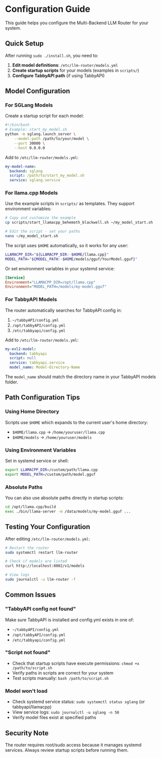 # Configuration Guide

This guide helps you configure the Multi-Backend LLM Router for your system.

## Quick Setup

After running `sudo ./install.sh`, you need to:

1. **Edit model definitions**: `/etc/llm-router/models.yml`
2. **Create startup scripts** for your models (examples in `scripts/`)
3. **Configure TabbyAPI path** (if using TabbyAPI)

## Model Configuration

### For SGLang Models

Create a startup script for each model:

```bash
#!/bin/bash
# Example: start_my_model.sh
python -m sglang.launch_server \
    --model-path /path/to/your/model \
    --port 30000 \
    --host 0.0.0.0
```

Add to `/etc/llm-router/models.yml`:

```yaml
my-model-name:
  backend: sglang
  script: /path/to/start_my_model.sh
  service: sglang.service
```

### For llama.cpp Models

Use the example scripts in `scripts/` as templates. They support environment variables:

```bash
# Copy and customize the example
cp scripts/start_llamacpp_behemoth_blackwell.sh ~/my_model_start.sh

# Edit the script - set your paths
nano ~/my_model_start.sh
```

The script uses `$HOME` automatically, so it works for any user:

```bash
LLAMACPP_DIR="${LLAMACPP_DIR:-$HOME/llama.cpp}"
MODEL_PATH="${MODEL_PATH:-$HOME/models/gguf/YourModel.gguf}"
```

Or set environment variables in your systemd service:

```ini
[Service]
Environment="LLAMACPP_DIR=/opt/llama.cpp"
Environment="MODEL_PATH=/models/my-model.gguf"
```

### For TabbyAPI Models

The router automatically searches for TabbyAPI config in:
1. `~/tabbyAPI/config.yml`
2. `/opt/tabbyAPI/config.yml`
3. `/etc/tabbyapi/config.yml`

Add to `/etc/llm-router/models.yml`:

```yaml
my-exl2-model:
  backend: tabbyapi
  script: null
  service: tabbyapi.service
  model_name: Model-Directory-Name
```

The `model_name` should match the directory name in your TabbyAPI models folder.

## Path Configuration Tips

### Using Home Directory

Scripts use `$HOME` which expands to the current user's home directory:
- `$HOME/llama.cpp` → `/home/youruser/llama.cpp`
- `$HOME/models` → `/home/youruser/models`

### Using Environment Variables

Set in systemd service or shell:

```bash
export LLAMACPP_DIR=/custom/path/llama.cpp
export MODEL_PATH=/custom/path/model.gguf
```

### Absolute Paths

You can also use absolute paths directly in startup scripts:

```bash
cd /opt/llama.cpp/build
exec ./bin/llama-server -m /data/models/my-model.gguf ...
```

## Testing Your Configuration

After editing `/etc/llm-router/models.yml`:

```bash
# Restart the router
sudo systemctl restart llm-router

# Check if models are listed
curl http://localhost:8002/v1/models

# View logs
sudo journalctl -u llm-router -f
```

## Common Issues

### "TabbyAPI config not found"

Make sure TabbyAPI is installed and config.yml exists in one of:
- `~/tabbyAPI/config.yml`
- `/opt/tabbyAPI/config.yml`
- `/etc/tabbyapi/config.yml`

### "Script not found"

- Check that startup scripts have execute permissions: `chmod +x /path/to/script.sh`
- Verify paths in scripts are correct for your system
- Test scripts manually: `bash /path/to/script.sh`

### Model won't load

- Check systemd service status: `sudo systemctl status sglang` (or tabbyapi/llamacpp)
- View service logs: `sudo journalctl -u sglang -n 50`
- Verify model files exist at specified paths

## Security Note

The router requires root/sudo access because it manages systemd services. Always review startup scripts before running them.
